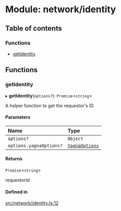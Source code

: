 # Module: network/identity

## Table of contents

### Functions

- [getIdentity](network_identity#getidentity)

## Functions

### getIdentity

▸ **getIdentity**(`options?`): `Promise`<`string`\>

A helper function to get the requestor's ID

#### Parameters

| Name                    | Type                                             |
| :---------------------- | :----------------------------------------------- |
| `options?`              | `Object`                                         |
| `options.yagnaOptions?` | [`YagnaOptions`](executor_executor#yagnaoptions) |

#### Returns

`Promise`<`string`\>

requestorId

#### Defined in

[src/network/identity.ts:12](https://github.com/golemfactory/golem-js/blob/614ea72/src/network/identity.ts#L12)
